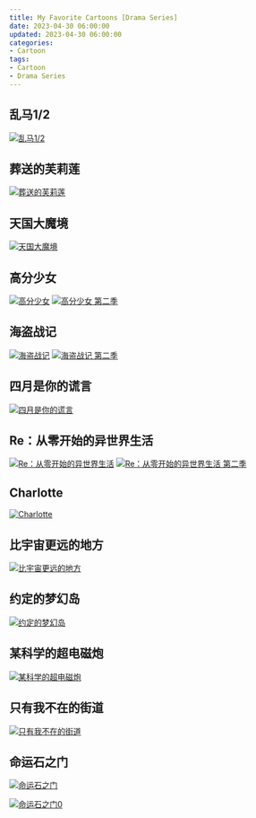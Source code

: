 ```yaml
---
title: My Favorite Cartoons [Drama Series]
date: 2023-04-30 06:00:00
updated: 2023-04-30 06:00:00
categories:
- Cartoon
tags:
- Cartoon
- Drama Series
---
```


## 乱马1/2

[![乱马1/2](https://cdn.aqdstatic.com:966/age/20240200.jpg '乱马1/2')](https://www.agedm.org/detail/20240200)

## 葬送的芙莉莲

[![葬送的芙莉莲](https://cdn.aqdstatic.com:966/age/20230207.jpg '葬送的芙莉莲')](https://www.agedm.org/detail/20230207)

## 天国大魔境

[![天国大魔境](https://cdn.aqdstatic.com:966/age/20230072.jpg '天国大魔境')](https://www.agemys.vip/detail/20230072)

## 高分少女

[![高分少女](https://cdn.aqdstatic.com:966/age/20180127.jpg '高分少女')](https://www.agemys.vip/detail/20180127)
[![高分少女 第二季](https://cdn.aqdstatic.com:966/age/20190182.jpg '高分少女 第二季')](https://www.agemys.vip/detail/20190182)

## 海盗战记

[![海盗战记](https://cdn.aqdstatic.com:966/age/20190054.jpg '海盗战记')](https://www.agemys.vip/detail/20190054)
[![海盗战记 第二季](https://cdn.aqdstatic.com:966/age/20210270.jpg '海盗战记 第二季')](https://www.agemys.vip/detail/20210270)

## 四月是你的谎言

[![四月是你的谎言](https://cdn.aqdstatic.com:966/age/20140026.jpg '四月是你的谎言')](https://www.agemys.vip/detail/20140026)

## Re：从零开始的异世界生活

[![Re：从零开始的异世界生活](https://cdn.aqdstatic.com:966/age/20160005.jpg 'Re：从零开始的异世界生活')](https://www.agemys.vip/detail/20160005)
[![Re：从零开始的异世界生活 第二季](https://cdn.aqdstatic.com:966/age/20190127.jpg 'Re：从零开始的异世界生活 第二季')](https://www.agemys.vip/detail/20190127)

## Charlotte

[![Charlotte](https://cdn.aqdstatic.com:966/age/20150039.jpg 'Charlotte')](https://www.agemys.vip/detail/20150039)

## 比宇宙更远的地方

[![比宇宙更远的地方](https://cdn.aqdstatic.com:966/age/20170139.jpg '比宇宙更远的地方')](https://www.agemys.vip/detail/20170139)

## 约定的梦幻岛

[![约定的梦幻岛](https://cdn.aqdstatic.com:966/age/20190048.jpg '约定的梦幻岛')](https://www.agemys.vip/detail/20190048)

## 某科学的超电磁炮

[![某科学的超电磁炮](https://cdn.aqdstatic.com:966/age/20090012.jpg '某科学的超电磁炮')](https://www.agemys.vip/detail/20090012)

## 只有我不在的街道

[![只有我不在的街道](https://cdn.aqdstatic.com:966/age/20160121.jpg '只有我不在的街道')](https://www.agemys.vip/detail/20160121)

## 命运石之门

[![命运石之门](https://cdn.aqdstatic.com:966/age/20110006.jpg '命运石之门')](https://www.agedm.org/detail/20110006)

[![命运石之门0](https://cdn.aqdstatic.com:966/age/20180112.jpg '命运石之门0')](https://www.agedm.org/detail/20180112)
